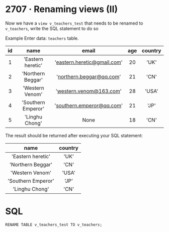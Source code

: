 # 2707 · Renaming views (II)

Now we have a `view v_teachers_test` that needs to be renamed to `v_teachers`, write the SQL statement to do so

Example
Enter data:
`teachers` table.

| id  |        name        |            email            | age | country |
|:---:|:------------------:|:---------------------------:|:---:|:-------:|
|  1  | 'Eastern heretic'  | 'eastern.heretic@gmail.com' | 20  |  'UK'   |
|  2  | 'Northern Beggar'  |  'northern.beggar@qq.com'   | 21  |  'CN'   |
|  3  |  'Western Venom'   |   'western.venom@163.com'   | 28  |  'USA'  |
|  4  | 'Southern Emperor' |  'southern.emperor@qq.com'  | 21  |  'JP'   |
|  5  |   'Linghu Chong'   |            None             | 18  |  'CN'   |


The result should be returned after executing your SQL statement:

|        name        | country |
|:------------------:|:-------:|
| 'Eastern heretic'  |  'UK'   |
| 'Northern Beggar'  |  'CN'   |
|  'Western Venom'   |  'USA'  |
| 'Southern Emperor' |  'JP'   |
|   'Linghu Chong'   |  'CN'   |


# SQL

```
RENAME TABLE v_teachers_test TO v_teachers;
```